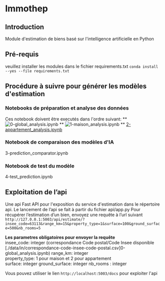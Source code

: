 # Immothep
## Introduction
Module d'estimation de biens basé sur l'intelligence artificielle en Python

## Pré-requis
veuillez installer les modules dans le fichier requirements.txt `conda install --yes --file requirements.txt`  

## Procédure à suivre pour générer les modèles d'estimation  
### Notebooks de préparation et analyse des données
Ces notebook doivent être executés dans l'ordre suivant:
** ![0-global_analysis.ipynb](./src/0-main_analysis.ipynb)
** ![1-maison_analysis.ipynb](./src/0-main_analysis.ipynb)
** [2-appartement_analysis.ipynb](./src/0-main_analysis.ipynb)

### Notebook de comparaison des modèles d'IA
3-prediction_comparator.ipynb

### Notebook de test du modèle
4-test_prediction.ipynb

## Exploitation de l’api  
Une api Fast API pour l'exposition du service d'estimation dans le répertoire api.
Le lancement de l’api se fait à partir du fichier api/app.py
Pour récupérer l’estimation d’un bien, envoyez une requête à l’url suivant
`http://127.0.0.1:5003/api/estimate/?insee_code=63113&range_km=15&property_type=1&surface=100&ground_surface=500&nb_rooms=5`

**Les parametres obligatoires pour envoyer la requête**  
insee_code: integer  (correspondance Code postal/Code Insee disponible [./data/in/correspondance-code-insee-code-postal.csv]0-global_analysis.ipynb)
range_km: integer  
property_type: 1 pour maison et 2 pour appartement  
surface: integer
ground_surface: integer
nb_rooms : integer

Vous pouvez utiliser le lien `http://localhost:5003/docs` pour exploiter l'api
